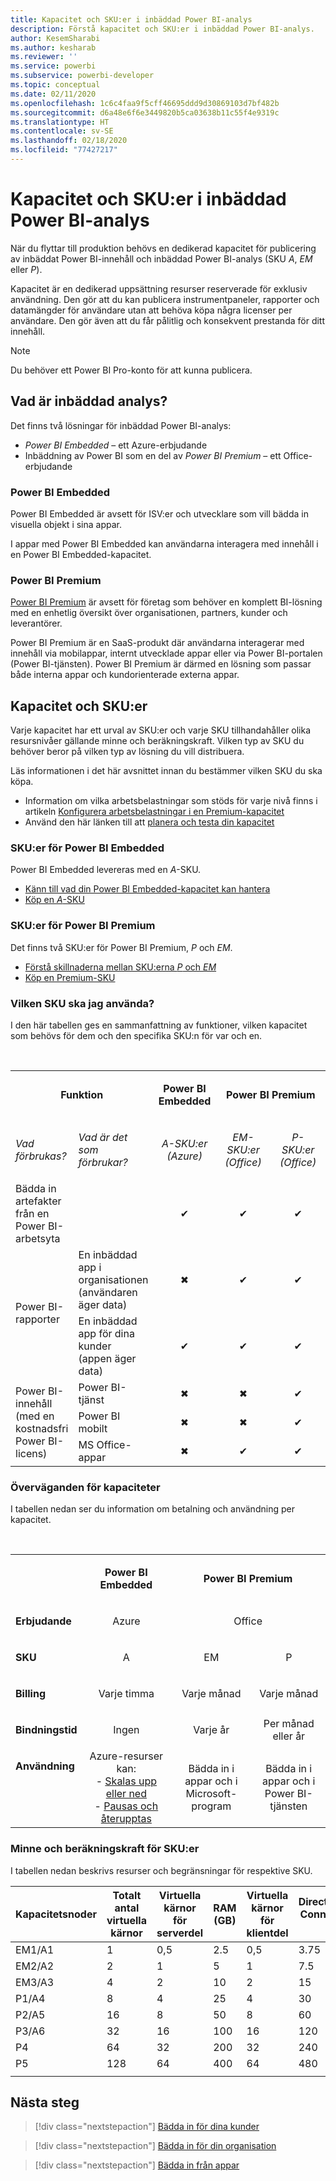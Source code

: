 ```yaml
---
title: Kapacitet och SKU:er i inbäddad Power BI-analys
description: Förstå kapacitet och SKU:er i inbäddad Power BI-analys.
author: KesemSharabi
ms.author: kesharab
ms.reviewer: ''
ms.service: powerbi
ms.subservice: powerbi-developer
ms.topic: conceptual
ms.date: 02/11/2020
ms.openlocfilehash: 1c6c4faa9f5cff46695ddd9d30869103d7bf482b
ms.sourcegitcommit: d6a48e6f6e3449820b5ca03638b11c55f4e9319c
ms.translationtype: HT
ms.contentlocale: sv-SE
ms.lasthandoff: 02/18/2020
ms.locfileid: "77427217"
---
```

# <a name="capacity-and-skus-in-power-bi-embedded-analytics"></a>Kapacitet och SKU:er i inbäddad Power BI-analys

När du flyttar till produktion behövs en dedikerad kapacitet för publicering av inbäddat Power BI-innehåll och inbäddad Power BI-analys (SKU *A*, *EM* eller *P*).

Kapacitet är en dedikerad uppsättning resurser reserverade för exklusiv användning. Den gör att du kan publicera instrumentpaneler, rapporter och datamängder för användare utan att behöva köpa några licenser per användare. Den gör även att du får pålitlig och konsekvent prestanda för ditt innehåll.

>[!NOTE]
>Du behöver ett Power BI Pro-konto för att kunna publicera.

## <a name="what-is-embedded-analytics"></a>Vad är inbäddad analys?

Det finns två lösningar för inbäddad Power BI-analys:
* *Power BI Embedded* – ett Azure-erbjudande
* Inbäddning av Power BI som en del av *Power BI Premium* – ett Office-erbjudande

### <a name="power-bi-embedded"></a>Power BI Embedded

Power BI Embedded är avsett för ISV:er och utvecklare som vill bädda in visuella objekt i sina appar.

I appar med Power BI Embedded kan användarna interagera med innehåll i en Power BI Embedded-kapacitet.

### <a name="power-bi-premium"></a>Power BI Premium

[Power BI Premium](../service-premium-what-is.md) är avsett för företag som behöver en komplett BI-lösning med en enhetlig översikt över organisationen, partners, kunder och leverantörer.

Power BI Premium är en SaaS-produkt där användarna interagerar med innehåll via mobilappar, internt utvecklade appar eller via Power BI-portalen (Power BI-tjänsten). Power BI Premium är därmed en lösning som passar både interna appar och kundorienterade externa appar.

## <a name="capacity-and-skus"></a>Kapacitet och SKU:er

Varje kapacitet har ett urval av SKU:er och varje SKU tillhandahåller olika resursnivåer gällande minne och beräkningskraft. Vilken typ av SKU du behöver beror på vilken typ av lösning du vill distribuera.

Läs informationen i det här avsnittet innan du bestämmer vilken SKU du ska köpa.
* Information om vilka arbetsbelastningar som stöds för varje nivå finns i artikeln [Konfigurera arbetsbelastningar i en Premium-kapacitet](../service-admin-premium-workloads.md)
* Använd den här länken till att [planera och testa din kapacitet](../service-premium-capacity-optimize.md#testing-approaches)

### <a name="power-bi-embedded-skus"></a>SKU:er för Power BI Embedded

Power BI Embedded levereras med en *A*-SKU.
* [Känn till vad din Power BI Embedded-kapacitet kan hantera](https://powerbi.microsoft.com/blog/power-bi-developer-community-june-july-update/#Capacity-Plan)
* [Köp en *A*-SKU](../service-admin-premium-purchase.md#purchase-a-skus-for-testing-and-other-scenarios)

### <a name="power-bi-premium-skus"></a>SKU:er för Power BI Premium

Det finns två SKU:er för Power BI Premium, *P* och *EM*.
* [Förstå skillnaderna mellan SKU:erna *P* och *EM* ](../service-premium-what-is.md#subscriptions-and-licensing)
* [Köp en Premium-SKU](../service-admin-premium-purchase.md)

### <a name="which-sku-should-i-use"></a>Vilken SKU ska jag använda?

I den här tabellen ges en sammanfattning av funktioner, vilken kapacitet som behövs för dem och den specifika SKU:n för var och en. 

</br>
<table>
<col width="20%">
<col width="20%">
<col width="20%">
<col width="20%">
<col width="20%">
<tbody>
<tr>
<td style="text-align: center"; colspan="2"><p><b>Funktion</b></p></td>
<td style="text-align: center">
<p><b>Power BI Embedded</b></p>
</td>
<td style="text-align: center"; colspan="2">
<p><b>Power BI Premium</b></p>
</td>
</tr>
<tr>
<td><p><em>Vad förbrukas?</em><p></td>
<td><p><em>Vad är det som förbrukar?</em><p></td>
<td style="text-align: center"><p><em>A-SKU:er</br>(Azure)</em></p></td>
<td style="text-align: center"><p><em>EM-SKU:er</br>(Office)</em></p></td>
<td style="text-align: center"><p><em>P-SKU:er</br>(Office)</em></p></td>
</tr>
<tr>
<td>Bädda in artefakter från en Power BI-arbetsyta</td>
<td>
</td>
<td style="text-align: center">✔</td>
<td style="text-align: center">✔</td>
<td style="text-align: center">✔</td>
</tr>
<tr>
<td rowspan="2">Power BI-rapporter</td>
<td>En inbäddad app i organisationen</br>(användaren äger data)</td>
<td style="text-align: center">✖</td>
<td style="text-align: center">✔</td>
<td style="text-align: center">✔</td>
</tr>
<tr>
<td>En inbäddad app för dina kunder</br>(appen äger data)</td>
<td style="text-align: center">✔</td>
<td style="text-align: center">✔</td>
<td style="text-align: center">✔</td>
</tr>
<tr>
<td rowspan="3">Power BI-innehåll<br>(med en kostnadsfri Power BI-licens)</td>
<td>Power BI-tjänst</td>
<td style="text-align: center">✖</td>
<td style="text-align: center">✖</td>
<td style="text-align: center">✔</td>
</tr>
<tr>
<td>Power BI mobilt</td>
<td style="text-align: center">✖</td>
<td style="text-align: center">✖</td>
<td style="text-align: center">✔</td>
</tr>
<tr>
<td>MS Office-appar</td>
<td style="text-align: center">✖</td>
<td style="text-align: center">✔</td>
<td style="text-align: center">✔</td>
</tr>
</tbody>
</table>

### <a name="capacity-considerations"></a>Överväganden för kapaciteter

I tabellen nedan ser du information om betalning och användning per kapacitet.

</br>
<table>
<tbody>
<tr>
<td></td>
<td style="text-align: center;"><p><strong>Power BI Embedded</strong></p></td>
<td style="text-align: center;" colspan="2"><p><strong>Power BI Premium</strong></p></td>
</tr>
<tr>
<td><p><strong>Erbjudande</strong></p></td>
<td style="text-align: center;"><p>Azure</p></td>
<td style="text-align: center;" colspan="2"><p>Office</p></td>
</tr>
<tr>
<td><p><strong>SKU</strong></p></td>
<td style="text-align: center;"><p>A</p></td>
<td style="text-align: center;"><p>EM</p></td>
<td style="text-align: center;"><p>P</p></td>
</tr>
<tr>
<td><p><strong>Billing</strong></td>
<td style="text-align: center;">Varje timma</td>
<td style="text-align: center;">Varje månad</td>
<td style="text-align: center;">Varje månad</td>
</tr>
<tr>
<td><p><strong>Bindningstid</strong></td>
<td style="text-align: center;">Ingen</td>
<td style="text-align: center;">Varje år</td>
<td style="text-align: center;">Per månad eller år</td>
</tr>
<tr>
<td valign="top"><p><strong>Användning</strong></td>
<td style="text-align: center;">Azure-resurser kan:</br>- <a href="azure-pbie-scale-capacity.md">Skalas upp eller ned</a></br>- <a href="azure-pbie-pause-start.md">Pausas och återupptas</a>
</td>
<td style="text-align: center;">Bädda in i appar och i</br> Microsoft-program</td>
<td style="text-align: center;">Bädda in i appar och i</br> Power BI-tjänsten</td>
</tr>
</tbody>
</table>

### <a name="sku-memory-and-computing-power"></a>Minne och beräkningskraft för SKU:er

I tabellen nedan beskrivs resurser och begränsningar för respektive SKU.

| Kapacitetsnoder | Totalt antal virtuella kärnor | Virtuella kärnor för serverdel | RAM (GB) | Virtuella kärnor för klientdel | DirectQuery/Live Connection (per sek) | Modellens uppdateringsparallellitet |
| --- | --- | --- | --- | --- | --- | --- |
| EM1/A1 | 1 | 0,5 | 2.5 | 0,5 | 3.75 | 1 |
| EM2/A2 | 2 | 1 | 5 | 1 | 7.5 | 2 |
| EM3/A3 | 4 | 2 | 10 | 2 | 15 | 3 |
| P1/A4 | 8 | 4 | 25 | 4 | 30 | 6 |
| P2/A5 | 16 | 8 | 50 | 8 | 60 | 12 |
| P3/A6 | 32 | 16 | 100 | 16 | 120 | 24 |
| P4 | 64 | 32 | 200 | 32 | 240 | 48 |
| P5 | 128 | 64 | 400 | 64 | 480 | 96 |
| | | | | | | |

## <a name="next-steps"></a>Nästa steg

> [!div class="nextstepaction"]
>[Bädda in för dina kunder](embed-sample-for-customers.md)

> [!div class="nextstepaction"]
>[Bädda in för din organisation](embed-sample-for-your-organization.md)

> [!div class="nextstepaction"]
> [Bädda in från appar](embed-from-apps.md)